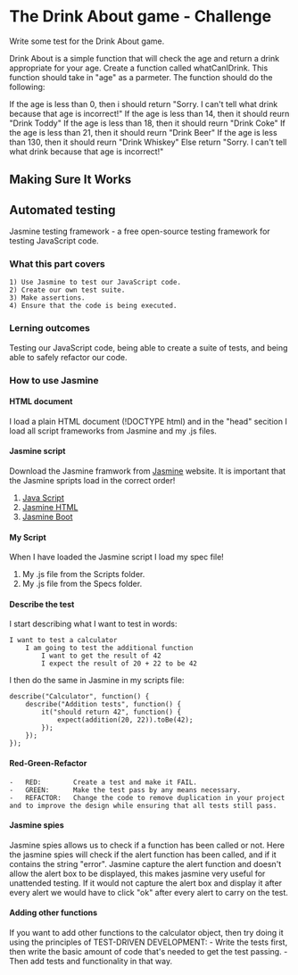 # The Drink About game - Challenge

Write some test for the Drink About game.

Drink About is a simple function that will check the age and return a drink appropriate for your age.
Create a function called whatCanIDrink. This function should take in "age" as a parmeter.
The function should do the following:

If the age is less than 0, then i should return "Sorry. I can't tell what drink because that age is incorrect!"
If the age is less than 14, then it should reurn "Drink Toddy"
If the age is less than 18, then it should reurn "Drink Coke"
If the age is less than 21, then it should reurn "Drink Beer"
If the age is less than 130, then it should reurn "Drink Whiskey"
Else return "Sorry. I can't tell what drink because that age is incorrect!"

## Making Sure It Works

## Automated testing

Jasmine testing framework - a free open-source testing framework for testing JavaScript code.

### What this part covers

    1) Use Jasmine to test our JavaScript code.
    2) Create our own test suite.
    3) Make assertions.
    4) Ensure that the code is being executed.

### Lerning outcomes

Testing our JavaScript code, being able to create a suite of tests, and being able to safely refactor our code.

### How to use Jasmine

#### HTML document

I load a plain HTML document (!DOCTYPE html) and in the "head" secition I load all script frameworks from Jasmine and my .js files.

#### Jasmine script

Download the Jasmine framwork from [Jasmine](https://cdnjs.com/libraries/jasmine) website. It is important that the Jasmine spripts load in the correct order!

1) [Java Script](https://cdnjs.cloudflare.com/ajax/libs/jasmine/3.4.0/jasmine.js)
2) [Jasmine HTML](https://cdnjs.cloudflare.com/ajax/libs/jasmine/3.4.0/jasmine-html.js)
3) [Jasmine Boot](https://cdnjs.cloudflare.com/ajax/libs/jasmine/3.4.0/jasmine-html.js)

#### My Script

When I have loaded the Jasmine script I load my spec file!

1) My .js file from the Scripts folder.
2) My .js file from the Specs folder.

#### Describe the test

I start describing what I want to test in words:

    I want to test a calculator
        I am going to test the additional function
            I want to get the result of 42
            I expect the result of 20 + 22 to be 42

I then do the same in Jasmine in my scripts file:

    describe("Calculator", function() {
        describe("Addition tests", function() {
            it("should return 42", function() {
                expect(addition(20, 22)).toBe(42);
            });
        });
    });

#### Red-Green-Refactor

    -   RED:        Create a test and make it FAIL.
    -   GREEN:      Make the test pass by any means necessary.
    -   REFACTOR:   Change the code to remove duplication in your project and to improve the design while ensuring that all tests still pass.

#### Jasmine spies

Jasmine spies allows us to check if a function has been called or not. Here the jasmine spies will check if the alert function has been called, and if it contains the string "error".
Jasmine capture the alert function and doesn't allow the alert box to be displayed, this makes jasmine very useful for unattended testing. If it would not capture the alert box and display it after every alert we would have to click "ok" after every alert to carry on the test.

#### Adding other functions

If you want to add other functions to the calculator object, then try doing it using the principles of TEST-DRIVEN DEVELOPMENT:
    -   Write the tests first, then write the basic amount of code that's needed to get the test passing.
    -   Then add tests and functionality in that way.
